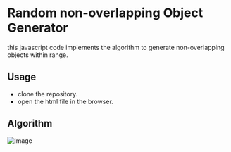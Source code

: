 # Random non-overlapping Object Generator

this javascript code implements the algorithm to generate non-overlapping objects within range.

## Usage 
- clone the repository.
- open the html file in the browser.

## Algorithm 
![image](https://user-images.githubusercontent.com/19895545/62435275-38327200-b744-11e9-9c9e-e92194dff83b.png)

